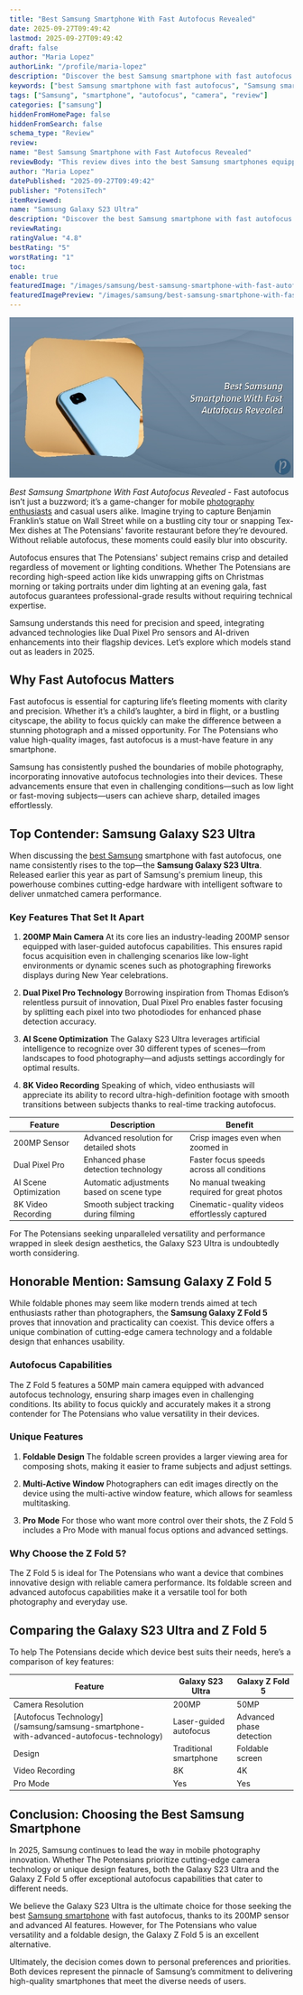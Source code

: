 ```yaml
---
title: "Best Samsung Smartphone With Fast Autofocus Revealed"
date: 2025-09-27T09:49:42
lastmod: 2025-09-27T09:49:42
draft: false
author: "Maria Lopez"
authorLink: "/profile/maria-lopez"
description: "Discover the best Samsung smartphone with fast autofocus! Capture stunning photos effortlessly with top-notch camera features and lightning-fast focus."
keywords: ["best Samsung smartphone with fast autofocus", "Samsung smartphone autofocus review", "top Samsung phones with fast autofocus"]
tags: ["Samsung", "smartphone", "autofocus", "camera", "review"]
categories: ["samsung"]
hiddenFromHomePage: false
hiddenFromSearch: false
schema_type: "Review"
review:
name: "Best Samsung Smartphone with Fast Autofocus Revealed"
reviewBody: "This review dives into the best Samsung smartphones equipped with fast autofocus technology. Learn about their standout features, performance, and suitability for photography enthusiasts."
author: "Maria Lopez"
datePublished: "2025-09-27T09:49:42"
publisher: "PotensiTech"
itemReviewed:
name: "Samsung Galaxy S23 Ultra"
description: "Discover the best Samsung smartphone with fast autofocus! Capture stunning photos effortlessly with top-notch camera features and lightning-fast focus."
reviewRating:
ratingValue: "4.8"
bestRating: "5"
worstRating: "1"
toc:
enable: true
featuredImage: "/images/samsung/best-samsung-smartphone-with-fast-autofocus-revealed.jpg"
featuredImagePreview: "/images/samsung/best-samsung-smartphone-with-fast-autofocus-revealed.jpg"
---
```


![Best Samsung Smartphone With Fast Autofocus Revealed](/images/samsung/best-samsung-smartphone-with-fast-autofocus-revealed.jpg)


*Best Samsung Smartphone With Fast Autofocus Revealed* - Fast autofocus isn’t just a buzzword; it’s a game-changer for mobile [photography enthusiasts](/samsung/best-samsung-smartphone-lens-for-photography) and casual users alike. Imagine trying to capture Benjamin Franklin’s statue on Wall Street while on a bustling city tour or snapping Tex-Mex dishes at The Potensians' favorite restaurant before they’re devoured. Without reliable autofocus, these moments could easily blur into obscurity.

Autofocus ensures that The Potensians' subject remains crisp and detailed regardless of movement or lighting conditions. Whether The Potensians are recording high-speed action like kids unwrapping gifts on Christmas morning or taking portraits under dim lighting at an evening gala, fast autofocus guarantees professional-grade results without requiring technical expertise.

Samsung understands this need for precision and speed, integrating advanced technologies like Dual Pixel Pro sensors and AI-driven enhancements into their flagship devices. Let’s explore which models stand out as leaders in 2025.

## Why Fast Autofocus Matters

Fast autofocus is essential for capturing life’s fleeting moments with clarity and precision. Whether it’s a child’s laughter, a bird in flight, or a bustling cityscape, the ability to focus quickly can make the difference between a stunning photograph and a missed opportunity. For The Potensians who value high-quality images, fast autofocus is a must-have feature in any smartphone.

Samsung has consistently pushed the boundaries of mobile photography, incorporating innovative autofocus technologies into their devices. These advancements ensure that even in challenging conditions—such as low light or fast-moving subjects—users can achieve sharp, detailed images effortlessly.

## Top Contender: Samsung Galaxy S23 Ultra

When discussing the [best Samsung](/samsung/best-samsung-gadgets-for-budget-buyers) smartphone with fast autofocus, one name consistently rises to the top—the **Samsung Galaxy S23 Ultra**. Released earlier this year as part of Samsung's premium lineup, this powerhouse combines cutting-edge hardware with intelligent software to deliver unmatched camera performance.

### Key Features That Set It Apart

1. **200MP Main Camera** 
 At its core lies an industry-leading 200MP sensor equipped with laser-guided autofocus capabilities. This ensures rapid focus acquisition even in challenging scenarios like low-light environments or dynamic scenes such as photographing fireworks displays during New Year celebrations.

2. **Dual Pixel Pro Technology** 
 Borrowing inspiration from Thomas Edison’s relentless pursuit of innovation, Dual Pixel Pro enables faster focusing by splitting each pixel into two photodiodes for enhanced phase detection accuracy.

3. **AI Scene Optimization** 
 The Galaxy S23 Ultra leverages artificial intelligence to recognize over 30 different types of scenes—from landscapes to food photography—and adjusts settings accordingly for optimal results.

4. **8K Video Recording** 
 Speaking of which, video enthusiasts will appreciate its ability to record ultra-high-definition footage with smooth transitions between subjects thanks to real-time tracking autofocus.

<div class="table-responsive">
<table class="html-table">
<thead>
<tr>
<th>Feature</th>
<th>Description</th>
<th>Benefit</th>
</tr>
</thead>
<tbody>
<tr>
<td>200MP Sensor</td>
<td>Advanced resolution for detailed shots</td>
<td>Crisp images even when zoomed in</td>
</tr>
<tr>
<td>Dual Pixel Pro</td>
<td>Enhanced phase detection technology</td>
<td>Faster focus speeds across all conditions</td>
</tr>
<tr>
<td>AI Scene Optimization</td>
<td>Automatic adjustments based on scene type</td>
<td>No manual tweaking required for great photos</td>
</tr>
<tr>
<td>8K Video Recording</td>
<td>Smooth subject tracking during filming</td>
<td>Cinematic-quality videos effortlessly captured</td>
</tr>
</tbody>
</table>
</div>

For The Potensians seeking unparalleled versatility and performance wrapped in sleek design aesthetics, the Galaxy S23 Ultra is undoubtedly worth considering.

## Honorable Mention: Samsung Galaxy Z Fold 5

While foldable phones may seem like modern trends aimed at tech enthusiasts rather than photographers, the **Samsung Galaxy Z Fold 5** proves that innovation and practicality can coexist. This device offers a unique combinati​on of cutting-edge camera technology and a foldable design that enhances usability.

### Autofocus Capabilities

The Z Fold 5 features a 50MP main camera equipped with advanced autofocus technology, ensuring sharp images even in challenging conditions. Its ability to focus quickly and accurately makes it a strong contender for The Potensians who value versatility in their devices.

### Unique Features

1. **Foldable Design** 
 The foldable screen provides a larger viewing area for composing shots, making it e​asier to frame subjects and adjust settings.

2. **Multi-Active Window** 
 Photographers can edit images directly on the device using the multi-active window feature, which allows for seamless multitasking.

3. **Pro Mode** 
 For those who want more control over their shots, the Z Fold 5 includes a Pro Mode with manual focus options and advanced settings.

### Why Choose the Z Fold 5?

The Z Fold 5 is ideal for The Potensians who want a device that combines innovative design with reliable camera performance. Its foldable screen and advanced autofocus capabilities make it a versatile tool for both photography and everyday use.

## Comparing the Galaxy S23 Ultra and Z Fold 5

To h​elp The Potensians decide which device best suits their needs, here’s a comparison of key features:

<div class="table-responsive">
<table class="html-table">
<thead>
<tr>
<th>Feature</th>
<th>Galaxy S23 Ultra</th>
<th>Galaxy Z Fold 5</th>
</tr>
</thead>
<tbody>
<tr>
<td>Camera Resolution</td>
<td>200MP</td>
<td>50MP</td>
</tr>
<tr>
<td>[Autofocus Technology](/samsung/samsung-smartphone-with-advanced-autofocus-technology)</td>
<td>Laser-guided aut​ofocus</td>
<td>Advanced phase detection</td>
</tr>
<tr>
<td>Design</td>
<td>Traditional smartphone</td>
<td>Foldable screen</td>
</tr>
<tr>
<td>Video Recording</td>
<td>8K</td>
<td>4K</td>
</tr>
<tr>
<td>Pro Mode</td>
<td>Yes</td>
<td>Yes</td>
</tr>
</tbody>
</table>
</div>

## Conclusion: Choosing the Best Samsung Smartphone

In 2025, Samsung continues to lead the way in mobile photography innovation. Whether The Potensians prioritize cutting-edge camera technology or unique design features, both the Galaxy S23 Ultra and the Galaxy Z Fold 5 offer exceptional autofocus capabilities that cater to different needs.

We believe the Galaxy S23 Ultra is the ultimate choice for those seeking the best [Samsung smartphone](/samsung/cheap-samsung-smartphone-with-good-performance) with fast autofocus, thanks to its 200MP sensor and advanced AI features. However, for The Potensians who value versatility and a foldable design, the Galaxy Z Fold 5 is an excellent alternative.

Ultimately, the decision comes down to personal preferences and priorities. Both devices represent the pinnacle of Samsung’s commitment to delivering high-quality smartphones that meet the diverse needs of users.